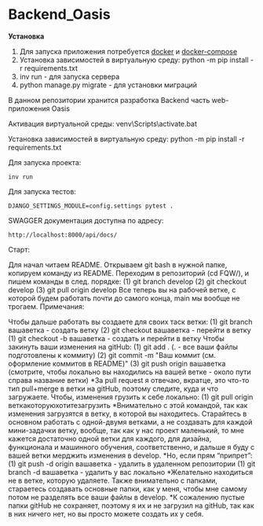 # Backend_Oasis

**Установка**

1) Для запуска приложения потребуется [docker](https://docs.docker.com/engine/install/) и [docker-compose](https://docs.docker.com/compose/install/)
2) Установка зависимостей в виртуальную среду:
   python -m pip install -r requirements.txt
3) inv run - для запуска сервера
4) python manage.py migrate - для установки миграций

В данном репозитории хранится разработка Backend часть web-приложения Oasis

Активация виртуальной среды:
venv\Scripts\activate.bat

Установка зависимостей в виртуальную среду:
python -m pip install -r requirements.txt


Для запуска проекта:

```
inv run
```

Для запуска тестов:

```
DJANGO_SETTINGS_MODULE=config.settings pytest .
```

SWAGGER документация доступна по адресу:

`http://localhost:8000/api/docs/`

Старт:

Для начал читаем README.
Открываем git bash в нужной папке, копируем команду из README.
Переходим в репозиторий (cd FQW/), и пишем команды в след. порядке:
(1) git branch develop
(2) git checkout develop
(3) git pull origin develop
Все теперь вы на рабочей ветке, с которой будем работать почти до самого конца, main мы вообще не трогаем.
Примечания:

Чтобы дальше работать вы создаете для своих таск ветки:
(1) git branch вашаветка - создать ветку
(2) git checkout вашаветка - перейти в ветку
(1) git checkout -b вашаветка - создать и перейти в ветку
Чтобы закинуть ваши изменения на gitHub:
(1) git add . (. - все ваши файлы подготовлены к коммиту)
(2) git commit -m "Ваш коммит (см. оформление коммитов в README)"
(3) git push origin вашаветка (смотрите, чтобы локально вы находились на вашей ветке - около пути справа название ветки)
*За pull request я отвечаю, вкратце, это что-то тип pull+merge в ветки на gitHub, поэтому следите, куда и что загружаете.
Чтобы, изменения грузить к себе локально:
(1) git pull origin веткакоторуюхотитезагрузить
*Внимательно с этой командой, так как изменения загрузятся в ветку, в которой вы находитесь.
Старайтесь в основном работать с одной-двумя ветками, а не создавать для каждой мини-задачки ветку, вообще, так как у нас проект маленький, то мне кажется достаточно одной ветки для каждого, для дизайна, функционала и машинного обучения, соответственно, и дальше я буду с вашей ветки мерджить изменения в develop.
*Но, если прям “припрет”:
(1) git push -d origin вашаветка - удалить в удаленном репозитории
(1) git branch -d вашаветка - удалить у вас локально
*Желательно находиться не в ветке, которую удаляете.
Также внимательно с папками, стараетесь создавать основные папки, как у меня, чтобы мне самому потом не разделять все ваши файлы в develop.
*К сожалению пустые папки gitHub не сохраняет, поэтому я их и не загрузил на gitHub, так как в них ничего нет, но вы просто можете создать их у себя.
